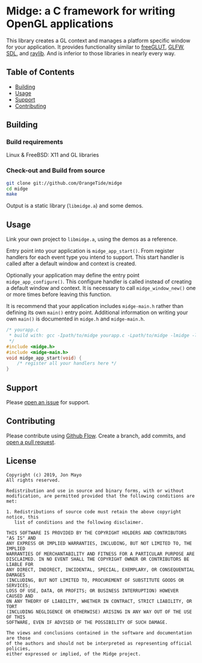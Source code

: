 # Midge: a C framework for writing OpenGL applications

This library creates a GL context and manages a platform specific window for your application. It provides functionality similar to [freeGLUT](http://freeglut.sourceforge.net/), [GLFW](http://www.glfw.org/), [SDL](https://www.libsdl.org/), and [raylib](http://www.raylib.com/). And is inferior to those libraries in nearly every way.

## Table of Contents

- [Building](#building)
- [Usage](#usage)
- [Support](#support)
- [Contributing](#contributing)

## Building

### Build requirements

Linux & FreeBSD: X11 and GL libraries

### Check-out and Build from source

```sh
git clone git://github.com/OrangeTide/midge
cd midge
make
```

Output is a static library (`libmidge.a`) and some demos.

## Usage

Link your own project to `libmidge.a`, using the demos as a reference.

Entry point into your application is `midge_app_start()`. From register handlers for each event type you intend to support. This start handler is called after a default window and context is created.

Optionally your application may define the entry point `midge_app_configure()`. This configure handler is called instead of creating a default window and context. It is necessary to call `midge_window_new()` one or more times before leaving this function.

It is recommend that your application includes `midge-main.h` rather than defining its own `main()` entry point. Additional information on writing your own `main()` is documented in `midge.h` and `midge-main.h`.

```c
/* yourapp.c
 * build with: gcc -Ipath/to/midge yourapp.c -Lpath/to/midge -lmidge -lmidge -lGL -lX11 -o yourapp
 */
#include <midge.h>
#include <midge-main.h>
void midge_app_start(void) {
    /* register all your handlers here */
}
```

## Support

Please [open an issue](https://github.com/OrangeTide/midge-boilerplate/issues/new) for support.

## Contributing

Please contribute using [Github Flow](https://guides.github.com/introduction/flow/). Create a branch, add commits, and [open a pull request](https://github.com/fraction/readme-boilerplate/compare/).

## License

```
Copyright (c) 2019, Jon Mayo
All rights reserved.

Redistribution and use in source and binary forms, with or without
modification, are permitted provided that the following conditions are met:

1. Redistributions of source code must retain the above copyright notice, this
   list of conditions and the following disclaimer.

THIS SOFTWARE IS PROVIDED BY THE COPYRIGHT HOLDERS AND CONTRIBUTORS "AS IS" AND
ANY EXPRESS OR IMPLIED WARRANTIES, INCLUDING, BUT NOT LIMITED TO, THE IMPLIED
WARRANTIES OF MERCHANTABILITY AND FITNESS FOR A PARTICULAR PURPOSE ARE
DISCLAIMED. IN NO EVENT SHALL THE COPYRIGHT OWNER OR CONTRIBUTORS BE LIABLE FOR
ANY DIRECT, INDIRECT, INCIDENTAL, SPECIAL, EXEMPLARY, OR CONSEQUENTIAL DAMAGES
(INCLUDING, BUT NOT LIMITED TO, PROCUREMENT OF SUBSTITUTE GOODS OR SERVICES;
LOSS OF USE, DATA, OR PROFITS; OR BUSINESS INTERRUPTION) HOWEVER CAUSED AND
ON ANY THEORY OF LIABILITY, WHETHER IN CONTRACT, STRICT LIABILITY, OR TORT
(INCLUDING NEGLIGENCE OR OTHERWISE) ARISING IN ANY WAY OUT OF THE USE OF THIS
SOFTWARE, EVEN IF ADVISED OF THE POSSIBILITY OF SUCH DAMAGE.

The views and conclusions contained in the software and documentation are those
of the authors and should not be interpreted as representing official policies,
either expressed or implied, of the Midge project.
```
